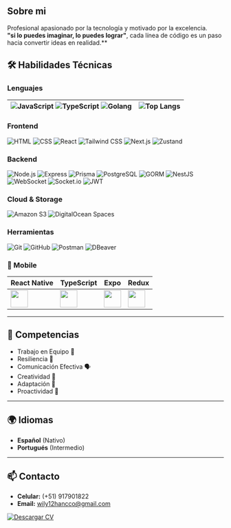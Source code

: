 ## Sobre mi
Profesional apasionado por la tecnología y motivado por la excelencia.  
**"si lo puedes imaginar, lo puedes lograr"**, cada línea de código es un paso hacia convertir ideas en realidad.**

## 🛠️ Habilidades Técnicas

### **Lenguajes**

| ![JavaScript](https://img.shields.io/badge/-JavaScript-F7DF1E?logo=javascript&logoColor=black) ![TypeScript](https://img.shields.io/badge/-TypeScript-3178C6?logo=typescript&logoColor=white) ![Golang](https://img.shields.io/badge/-Golang-00ADD8?logo=go&logoColor=white) | ![Top Langs](https://github-readme-stats.vercel.app/api/top-langs/?username=wilyleonel&layout=compact&theme=radical) |
|:------------------------------------------------------------------------------------------------------:|:---------------------------------------------------------------------------------------------------------------:|


### **Frontend**
![HTML](https://img.shields.io/badge/-HTML-E34F26?logo=html5&logoColor=white)
![CSS](https://img.shields.io/badge/-CSS-1572B6?logo=css3&logoColor=white)
![React](https://img.shields.io/badge/-React-61DAFB?logo=react&logoColor=black)
![Tailwind CSS](https://img.shields.io/badge/-Tailwind_CSS-38B2AC?logo=tailwind-css&logoColor=white)
![Next.js](https://img.shields.io/badge/-Next.js-000000?logo=next.js&logoColor=white)
![Zustand](https://img.shields.io/badge/-Zustand-181717?logo=zustand&logoColor=white)

### **Backend**
![Node.js](https://img.shields.io/badge/-Node.js-339933?logo=node.js&logoColor=white)
![Express](https://img.shields.io/badge/-Express-000000?logo=express&logoColor=white)
![Prisma](https://img.shields.io/badge/-Prisma-2D3748?logo=prisma&logoColor=white)
![PostgreSQL](https://img.shields.io/badge/-PostgreSQL-336791?logo=postgresql&logoColor=white)
![GORM](https://img.shields.io/badge/-GORM-3776AB?logo=go&logoColor=white)
![NestJS](https://img.shields.io/badge/-NestJS-E0234E?logo=nestjs&logoColor=white)
![WebSocket](https://img.shields.io/badge/-WebSocket-010101?logo=websocket&logoColor=white)
![Socket.io](https://img.shields.io/badge/-Socket.io-010101?logo=socket.io&logoColor=white)
![JWT](https://img.shields.io/badge/-JWT-FF6C37?logo=json-web-tokens&logoColor=white)

### **Cloud & Storage**
![Amazon S3](https://img.shields.io/badge/-Amazon%20S3-569A31?logo=amazon-s3&logoColor=white)
![DigitalOcean Spaces](https://img.shields.io/badge/-DigitalOcean%20Spaces-0080FF?logo=digitalocean&logoColor=white)

### **Herramientas**
![Git](https://img.shields.io/badge/-Git-F05032?logo=git&logoColor=white)
![GitHub](https://img.shields.io/badge/-GitHub-181717?logo=github&logoColor=white)
![Postman](https://img.shields.io/badge/-Postman-FF6C37?logo=postman&logoColor=white)
![DBeaver](https://img.shields.io/badge/-DBeaver-372923?logoColor=white)

### 📱 Mobile  
| React Native | TypeScript | Expo | Redux |
|-------------|------------|------|-------|
| <img src="https://cdn-icons-png.flaticon.com/512/1126/1126012.png" width=40> | <img src="https://cdn-icons-png.flaticon.com/512/5968/5968381.png" width=40> | <img src="https://cdn.iconscout.com/icon/free/png-256/expo-3628621-3030240.png" width=40> | <img src="https://cdn-icons-png.flaticon.com/512/1183/1183672.png" width=40> |

---

## 🧠 Competencias
- Trabajo en Equipo 🤝  
- Resiliencia 💪  
- Comunicación Efectiva 🗣️  
- Creatividad 🎨  
- Adaptación 🚀  
- Proactividad 💼  

---

## 🌍 Idiomas
- **Español** (Nativo)  
- **Portugués** (Intermedio)

---
## 📫 Contacto

- **Celular:** (+51) 917901822  
- **Email:** wily12hancco@gmail.com  

[![Descargar CV](https://img.shields.io/badge/Descargar_CV-0066CC?style=for-the-badge&logo=adobeacrobatreader&logoColor=white)](https://github.com/wilyleonel/wilyleonel/raw/main/WILY%20LEODAN%20HANCCO%20MAMANICV11_05_2025.pdf)

